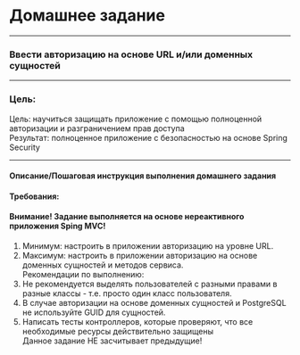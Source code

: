 # Домашнее задание

---
### Ввести авторизацию на основе URL и/или доменных сущностей

---
### Цель:
Цель: научиться защищать приложение с помощью полноценной авторизации и разграничением прав доступа\
Результат: полноценное приложение с безопасностью на основе Spring Security

---
#### Описание/Пошаговая инструкция выполнения домашнего задания
#### Требования:
#### Внимание! Задание выполняется на основе нереактивного приложения Sping MVC!
1. Минимум: настроить в приложении авторизацию на уровне URL.
2. Максимум: настроить в приложении авторизацию на основе доменных сущностей и методов сервиса.\
   Рекомендации по выполнению:
3. Не рекомендуется выделять пользователей с разными правами в разные классы - т.е. просто один класс пользователя.
4. В случае авторизации на основе доменных сущностей и PostgreSQL не используйте GUID для сущностей.
5. Написать тесты контроллеров, которые проверяют, что все необходимые ресурсы действительно защищены\
   Данное задание НЕ засчитывает предыдущие!